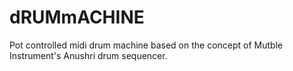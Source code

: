 dRUMmACHINE
===========

Pot controlled midi drum machine based on the concept of Mutble Instrument's Anushri drum sequencer.
